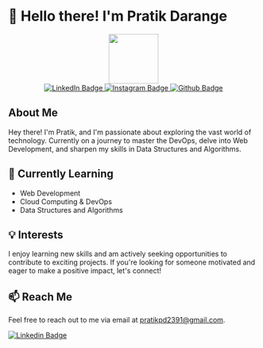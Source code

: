 # 👋 Hello there! I'm Pratik Darange

<div id="header" align="center">
  <img src="https://media.giphy.com/media/M9gbBd9nbDrOTu1Mqx/giphy.gif" width="100"/>
</div>

<div align="center">
  <a href="https://www.linkedin.com/in/pratik-darange-ab1498164/">
    <img src="https://img.shields.io/badge/LinkedIn-blue?style=for-the-badge&logo=linkedin&logoColor=white" alt="LinkedIn Badge"/>
  </a>
  <a href="https://www.instagram.com/pratik_darange/">
    <img src="https://img.shields.io/badge/Instagram-red?style=for-the-badge&logo=instagram&logoColor=white" alt="Instagram Badge"/>
  </a>
  <a href="https://github.com/Pratik-05">
    <img src="https://img.shields.io/badge/Github-black?style=for-the-badge&logo=github&logoColor=white" alt="Github Badge"/>
  </a>  
</div>

## About Me

Hey there! I'm Pratik, and I'm passionate about exploring the vast world of technology. Currently on a journey to master the DevOps, delve into Web Development, and sharpen my skills in Data Structures and Algorithms.

## 🌱 Currently Learning

- Web Development 
- Cloud Computing & DevOps
- Data Structures and Algorithms

## 💡 Interests

I enjoy learning new skills and am actively seeking opportunities to contribute to exciting projects. If you're looking for someone motivated and eager to make a positive impact, let's connect!

## 📫 Reach Me
Feel free to reach out to me via email at [pratikpd2391@gmail.com](mailto:pratikpd2391@gmail.com).

[![Linkedin Badge](https://img.shields.io/badge/-Pratik-blue?style=flat&logo=Linkedin&logoColor=white)](https://www.linkedin.com/in/pratik-darange-ab1498164)
